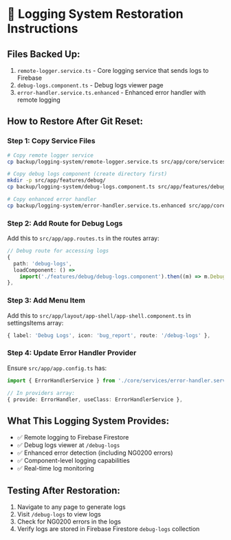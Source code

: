 # 🔄 Logging System Restoration Instructions

## Files Backed Up:
1. `remote-logger.service.ts` - Core logging service that sends logs to Firebase
2. `debug-logs.component.ts` - Debug logs viewer page
3. `error-handler.service.ts.enhanced` - Enhanced error handler with remote logging

## How to Restore After Git Reset:

### Step 1: Copy Service Files
```bash
# Copy remote logger service
cp backup/logging-system/remote-logger.service.ts src/app/core/services/

# Copy debug logs component (create directory first)
mkdir -p src/app/features/debug/
cp backup/logging-system/debug-logs.component.ts src/app/features/debug/

# Copy enhanced error handler
cp backup/logging-system/error-handler.service.ts.enhanced src/app/core/services/error-handler.service.ts
```

### Step 2: Add Route for Debug Logs
Add this to `src/app/app.routes.ts` in the routes array:
```typescript
// Debug route for accessing logs
{
  path: 'debug-logs',
  loadComponent: () =>
    import('./features/debug/debug-logs.component').then((m) => m.DebugLogsComponent),
},
```

### Step 3: Add Menu Item
Add this to `src/app/layout/app-shell/app-shell.component.ts` in settingsItems array:
```typescript
{ label: 'Debug Logs', icon: 'bug_report', route: '/debug-logs' },
```

### Step 4: Update Error Handler Provider
Ensure `src/app/app.config.ts` has:
```typescript
import { ErrorHandlerService } from './core/services/error-handler.service';

// In providers array:
{ provide: ErrorHandler, useClass: ErrorHandlerService },
```

## What This Logging System Provides:
- ✅ Remote logging to Firebase Firestore
- ✅ Debug logs viewer at `/debug-logs` 
- ✅ Enhanced error detection (including NG0200 errors)
- ✅ Component-level logging capabilities
- ✅ Real-time log monitoring

## Testing After Restoration:
1. Navigate to any page to generate logs
2. Visit `/debug-logs` to view logs
3. Check for NG0200 errors in the logs
4. Verify logs are stored in Firebase Firestore `debug-logs` collection